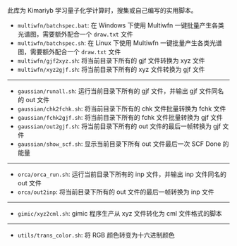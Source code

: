 
此库为 Kimariyb 学习量子化学计算时，搜集或自己编写的实用脚本。

- `multiwfn/batchspec.bat`: 在 Windows 下使用 Multiwfn 一键批量产生各类光谱图，需要额外配合一个 `draw.txt` 文件
- `multiwfn/batchspec.sh`: 在 Linux 下使用 Multiwfn 一键批量产生各类光谱图，需要额外配合一个 `draw.txt` 文件
- `multiwfn/gjf2xyz.sh`: 将当前目录下所有的 gjf 文件转换为 xyz 文件
- `multiwfn/xyz2gjf.sh`: 将当前目录下所有的 xyz 文件转换为 gjf 文件
---
- `gaussian/runall.sh`: 运行当前目录下所有的 gjf 文件，并输出 gjf 文件同名的 out 文件
- `gaussian/chk2fchk.sh`: 将当前目录下所有的 chk 文件批量转换为 fchk 文件
- `gaussian/fchk2gjf.sh`: 将当前目录下所有的 fchk 文件批量转换为 gjf 文件
- `gaussian/out2gjf.sh`: 将当前目录下所有的 out 文件的最后一帧转换为 gjf 文件
- `gaussian/show_scf.sh`: 显示当前目录下所有 out 文件最后一次 SCF Done 的能量
---
- `orca/orca_run.sh`: 运行当前目录下所有的 inp 文件，并输出 inp 文件同名的 out 文件
- `orca/out2inp`: 将当前目录下所有的 out 文件的最后一帧转换为 inp 文件
---
- `gimic/xyz2cml.sh`: gimic 程序生产从 xyz 文件转化为 cml 文件格式的脚本
---
- `utils/trans_color.sh`: 将 RGB 颜色转变为十六进制颜色
